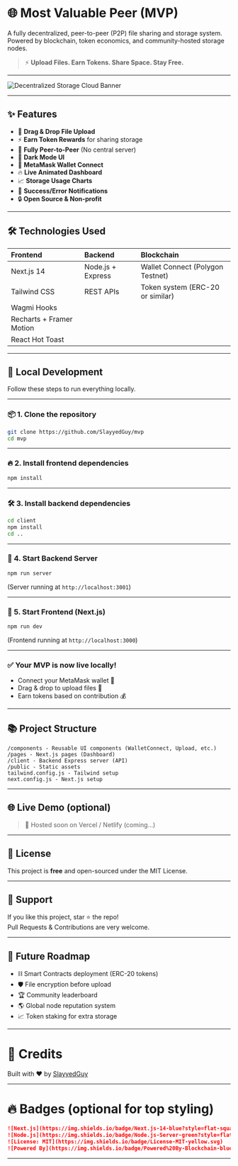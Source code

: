 # 🌐 Most Valuable Peer (MVP)

A fully decentralized, peer-to-peer (P2P) file sharing and storage system.  
Powered by blockchain, token economics, and community-hosted storage nodes.

> ⚡ **Upload Files. Earn Tokens. Share Space. Stay Free.**

---

![Decentralized Storage Cloud Banner](https://placehold.co/1200x400?text=Decentralized+Storage+Cloud) <!-- replace with real banner later -->

---

## ✨ Features

- 📂 **Drag & Drop File Upload**
- ⚡ **Earn Token Rewards** for sharing storage
- 🧠 **Fully Peer-to-Peer** (No central server)
- 🌙 **Dark Mode UI**
- 🦊 **MetaMask Wallet Connect**
- 🔥 **Live Animated Dashboard**
- 📈 **Storage Usage Charts**
- 🔔 **Success/Error Notifications**
- 🔒 **Open Source & Non-profit**

---

## 🛠️ Technologies Used

| Frontend                 | Backend           | Blockchain                       |
| :----------------------- | :---------------- | :------------------------------- |
| Next.js 14               | Node.js + Express | Wallet Connect (Polygon Testnet) |
| Tailwind CSS             | REST APIs         | Token system (ERC-20 or similar) |
| Wagmi Hooks              |                   |                                  |
| Recharts + Framer Motion |                   |                                  |
| React Hot Toast          |                   |                                  |

---

## 🚀 Local Development

Follow these steps to run everything locally.

---

### 📦 1. Clone the repository

```bash
git clone https://github.com/SlayyedGuy/mvp
cd mvp
```

---

### 🔥 2. Install frontend dependencies

```bash
npm install
```

---

### 🛠️ 3. Install backend dependencies

```bash
cd client
npm install
cd ..
```

---

### 🧠 4. Start Backend Server

```bash
npm run server
```

(Server running at `http://localhost:3001`)

---

### 🎨 5. Start Frontend (Next.js)

```bash
npm run dev
```

(Frontend running at `http://localhost:3000`)

---

### ✅ Your MVP is now live locally!

- Connect your MetaMask wallet 🦊
- Drag & drop to upload files 📂
- Earn tokens based on contribution 💰

---

## 📚 Project Structure

```
/components - Reusable UI components (WalletConnect, Upload, etc.)
/pages - Next.js pages (Dashboard)
/client - Backend Express server (API)
/public - Static assets
tailwind.config.js - Tailwind setup
next.config.js - Next.js setup
```

---

## 🌐 Live Demo (optional)

> 🚀 Hosted soon on Vercel / Netlify (coming...)

---

## 📜 License

This project is **free** and open-sourced under the MIT License.

---

## 🤝 Support

If you like this project, star ⭐ the repo!  
Pull Requests & Contributions are very welcome.

---

## 🚀 Future Roadmap

- ⛓️ Smart Contracts deployment (ERC-20 tokens)
- 🛡️ File encryption before upload
- 🏆 Community leaderboard
- 🌎 Global node reputation system
- 📈 Token staking for extra storage

---

# 👑 Credits

Built with ❤️ by [SlayyedGuy](https://github.com/SlayyedGuy)

---

# 🔥 Badges (optional for top styling)

```markdown
![Next.js](https://img.shields.io/badge/Next.js-14-blue?style=flat-square&logo=next.js)
![Node.js](https://img.shields.io/badge/Node.js-Server-green?style=flat-square&logo=node.js)
![License: MIT](https://img.shields.io/badge/License-MIT-yellow.svg)
![Powered By](https://img.shields.io/badge/Powered%20By-Blockchain-blueviolet)
```

---
